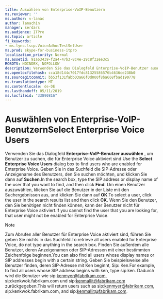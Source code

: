```yaml
---
title: Auswählen von Enterprise-VoIP-Benutzern
ms.reviewer: ''
ms.author: v-lanac
author: lanachin
manager: serdars
ms.audience: ITPro
ms.topic: article
f1_keywords:
- ms.lync.lscp.VoiceAdhocTestSelUser
ms.prod: skype-for-business-itpro
localization_priority: Normal
ms.assetid: 91a63439-f2a4-47b3-8c4e-29c8f32ee3c5
ROBOTS: NOINDEX, NOFOLLOW
description: Verwenden Sie das Dialogfeld Enterprise-VoIP-Benutzer auswählen, um Benutzer zu suchen, die für Enterprise Voice aktiviert sind. Geben Sie in das Suchfeld die SIP-Adresse oder Anzeigename des Benutzers, den Sie suchen möchten, und klicken Sie dann auf Suchen. Um einen Benutzer auszuwählen, klicken Sie auf die Benutzer in der Liste mit den Suchergebnissen aus, und klicken Sie dann auf OK. Wenn Sie den Benutzer, den Sie benötigen nicht finden können, kann der Benutzer nicht für Enterprise Voice aktiviert.
ms.openlocfilehash: cca18d144c7017fdc81325586576b4636ce238b0
ms.sourcegitcommit: bb53f131fabb03a66f0d000f8ba668fbad190778
ms.translationtype: MT
ms.contentlocale: de-DE
ms.lasthandoff: 05/11/2019
ms.locfileid: "33890816"
---
```

# <a name="select-enterprise-voice-users"></a><span data-ttu-id="d5db4-106">Auswählen von Enterprise-VoIP-Benutzern</span><span class="sxs-lookup"><span data-stu-id="d5db4-106">Select Enterprise Voice Users</span></span>
 
<span data-ttu-id="d5db4-107">Verwenden Sie das Dialogfeld **Enterprise-VoIP-Benutzer auswählen** , um Benutzer zu suchen, die für Enterprise Voice aktiviert sind.</span><span class="sxs-lookup"><span data-stu-id="d5db4-107">Use the **Select Enterprise Voice Users** dialog box to find users who are enabled for Enterprise Voice.</span></span> <span data-ttu-id="d5db4-108">Geben Sie in das Suchfeld die SIP-Adresse oder Anzeigename des Benutzers, den Sie suchen möchten, und klicken Sie dann auf **Suchen**.</span><span class="sxs-lookup"><span data-stu-id="d5db4-108">In the search box, type the SIP address or display name of the user that you want to find, and then click **Find**.</span></span> <span data-ttu-id="d5db4-109">Um einen Benutzer auszuwählen, klicken Sie auf die Benutzer in der Liste mit den Suchergebnissen aus, und klicken Sie dann auf **OK**.</span><span class="sxs-lookup"><span data-stu-id="d5db4-109">To select a user, click the user in the search results list and then click **OK**.</span></span> <span data-ttu-id="d5db4-110">Wenn Sie den Benutzer, den Sie benötigen nicht finden können, kann der Benutzer nicht für Enterprise Voice aktiviert.</span><span class="sxs-lookup"><span data-stu-id="d5db4-110">If you cannot find the user that you are looking for, that user might not be enabled for Enterprise Voice.</span></span> 
  
> [!NOTE]
> <span data-ttu-id="d5db4-111">Zum Abrufen aller Benutzer für Enterprise Voice aktiviert sind, führen Sie geben Sie nichts in das Suchfeld.</span><span class="sxs-lookup"><span data-stu-id="d5db4-111">To retrieve all users enabled for Enterprise Voice, do not type anything in the search box.</span></span> <span data-ttu-id="d5db4-112">Finden Sie außerdem alle Benutzer, deren Anzeigenamen oder SIP-Adressen mit einer bestimmten Zeichenfolge beginnen.</span><span class="sxs-lookup"><span data-stu-id="d5db4-112">You can also find all users whose display names or SIP addresses begin with a certain string.</span></span> <span data-ttu-id="d5db4-113">Geben Sie beispielsweise alle Benutzer finden, deren SIP-Adresse mit Ken beginnt, Sip: Ken.</span><span class="sxs-lookup"><span data-stu-id="d5db4-113">For example, to find all users whose SIP address begins with ken, type sip:ken.</span></span> <span data-ttu-id="d5db4-114">Dadurch wird die Benutzer wie sip:kenmyer@fabrikam.com, sip:kenkwok.fabrikam.com und sip:kenmallit@fabrikam.com zurückgegeben.</span><span class="sxs-lookup"><span data-stu-id="d5db4-114">This will return users such as sip:kenmyer@fabrikam.com, sip:kenkwok.fabrikam.com, and sip:kenmallit@fabrikam.com.</span></span> 
  
 
  

